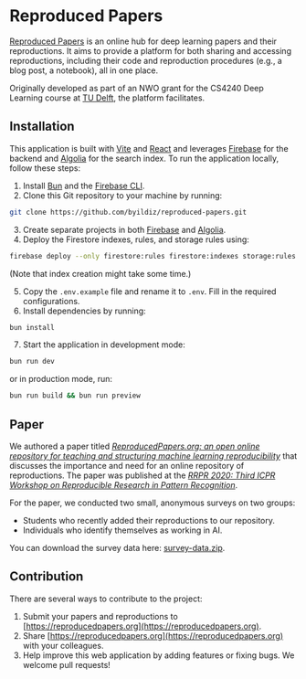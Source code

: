 # Reproduced Papers

[Reproduced Papers](https://reproducedpapers.org) is an online hub for deep learning papers and their reproductions. It aims to provide a platform for both sharing and accessing reproductions, including their code and reproduction procedures (e.g., a blog post, a notebook), all in one place.

Originally developed as part of an NWO grant for the CS4240 Deep Learning course at [TU Delft](https://www.tudelft.nl/), the platform facilitates.

## Installation

This application is built with [Vite](https://vitejs.dev/) and [React](https://reactjs.org/) and leverages [Firebase](https://firebase.google.com/) for the backend and [Algolia](https://www.algolia.com/) for the search index. To run the application locally, follow these steps:

1. Install [Bun](https://bun.sh/) and the [Firebase CLI](https://firebase.google.com/docs/cli/).
2. Clone this Git repository to your machine by running:

```bash
git clone https://github.com/byildiz/reproduced-papers.git
```

3. Create separate projects in both [Firebase](https://firebase.google.com/) and [Algolia](https://www.algolia.com/).
4. Deploy the Firestore indexes, rules, and storage rules using:

```bash
firebase deploy --only firestore:rules firestore:indexes storage:rules
```

(Note that index creation might take some time.)

5. Copy the `.env.example` file and rename it to `.env`. Fill in the required configurations.
6. Install dependencies by running:

```bash
bun install
```

7. Start the application in development mode:

```bash
bun run dev
```

or in production mode, run:

```bash
bun run build && bun run preview
```

## Paper

We authored a paper titled _[ReproducedPapers.org: an open online repository for teaching and structuring machine learning reproducibility](https://arxiv.org/abs/2012.01172)_ that discusses the importance and need for an online repository of reproductions. The paper was published at the _[RRPR 2020: Third ICPR Workshop on Reproducible Research in Pattern Recognition](https://rrpr2020.sciencesconf.org/)_.

For the paper, we conducted two small, anonymous surveys on two groups:

- Students who recently added their reproductions to our repository.
- Individuals who identify themselves as working in AI.

You can download the survey data here: [survey-data.zip](./public/survey-data.zip).

## Contribution

There are several ways to contribute to the project:

1. Submit your papers and reproductions to [https://reproducedpapers.org](https://reproducedpapers.org).
2. Share [https://reproducedpapers.org](https://reproducedpapers.org) with your colleagues.
3. Help improve this web application by adding features or fixing bugs. We welcome pull requests!
